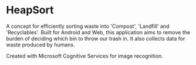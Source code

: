 # HeapSort
A concept for efficiently sorting waste into 'Compost', 'Landfill' and 'Recyclables'. 
Built for Android and Web, this application aims to remove the burden of deciding which bin to throw our trash in.
It also collects data for waste produced by humans. 

Created with Microsoft Cognitive Services for image recognition.

